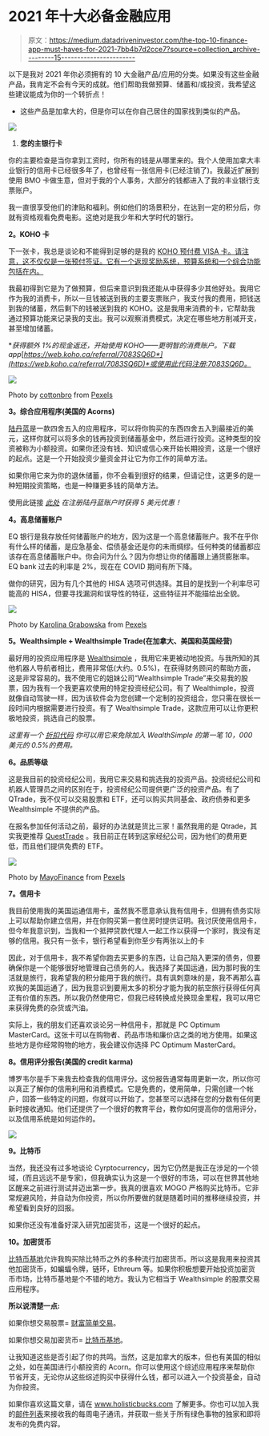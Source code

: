 # 2021 年十大必备金融应用

> 原文：<https://medium.datadriveninvestor.com/the-top-10-finance-app-must-haves-for-2021-7bb4b7d2cce7?source=collection_archive---------15----------------------->

以下是我对 2021 年你必须拥有的 10 大金融产品/应用的分类。如果没有这些金融产品，我肯定不会有今天的成就。他们帮助我做预算、储蓄和/或投资，我希望这些建议能成为你的一个转折点！

*   这些产品是加拿大的，但是你可以在你自己居住的国家找到类似的产品。

![](img/164420541ca4e98536d96ea7b2e190ec.png)

1.  **您的主银行卡**

你的主要检查是当你拿到工资时，你所有的钱是从哪里来的。我个人使用加拿大丰业银行的信用卡已经很多年了，也曾经有一张信用卡(已经注销了)。我最近扩展到使用 BMO 卡做生意，但对于我的个人事务，大部分的钱都进入了我的丰业银行支票账户。

我一直很享受他们的津贴和福利。例如他们的场景积分，在达到一定的积分后，你就有资格观看免费电影。这绝对是我少年和大学时代的银行。

**2。KOHO 卡**

下一张卡，我总是谈论和不能得到足够的是我的 [KOHO 预付费 VISA 卡。请注意，这不仅仅是一张预付签证。它有一个返现奖励系统，预算系统和一个综合功能包括在内。](https://www.koho.ca/)

我最初得到它是为了做预算，但后来意识到我还能从中获得多少其他好处。我用它作为我的消费卡，所以一旦钱被送到我的主要支票账户，我支付我的费用，把钱送到我的储蓄，然后剩下的钱被送到我的 KOHO。这是我用来消费的卡，它帮助我通过预算功能来记录我的支出。我可以观察消费模式，决定在哪些地方削减开支，甚至增加储蓄。

**获得额外 1%的现金返还，开始使用 KOHO——更明智的消费账户。下载 app*[*https://web.koho.ca/referral/7083SQ6D*](https://web.koho.ca/referral/7083SQ6D)*或使用此代码注册:7083SQ6D。*

![](img/c2d4d8e8d057d74c4bdff3d17fa42d9d.png)

Photo by [cottonbro](https://www.pexels.com/@cottonbro?utm_content=attributionCopyText&utm_medium=referral&utm_source=pexels) from [Pexels](https://www.pexels.com/photo/person-shopping-online-3944405/?utm_content=attributionCopyText&utm_medium=referral&utm_source=pexels)

**3。综合应用程序(美国的 Acorns)**

[陆丹蓝](https://moka.ai/en/)是一款四舍五入的应用程序，可以将你购买的东西四舍五入到最接近的美元，这样你就可以将多余的钱再投资到储蓄基金中，然后进行投资。这种类型的投资被称为小额投资。如果你还没有钱、知识或信心来开始长期投资，这是一个很好的起点。这是一个开始投资少量资金并让它为你工作的简单方法。

如果你用它来为你的退休储蓄，你不会看到很好的结果，但请记住，这更多的是一种短期投资策略，也是一种赚更多钱的简单方法。

使用此链接 [*此处*](https://go.moka.ai/MRBGNP3sg8) *在注册陆丹蓝账户时获得 5 美元优惠！*

**4。高息储蓄账户**

EQ 银行是我存放任何储蓄账户的地方，因为这是一个高息储蓄账户。我不在乎你有什么样的储蓄，是应急基金、偿债基金还是你的未雨绸缪。任何种类的储蓄都应该存在高息储蓄账户中。你会问为什么？因为你想让你的储蓄跟上通货膨胀率。EQ bank 过去的利率是 2%，现在在 COVID 期间有所下降。

做你的研究，因为有几个其他的 HISA 选项可供选择。其目的是找到一个利率尽可能高的 HISA，但要寻找漏洞和误导性的特征，这些特征并不能描绘出全貌。

![](img/dcb8bb4925c43a918ded915f2792e077.png)

Photo by [Karolina Grabowska](https://www.pexels.com/@karolina-grabowska?utm_content=attributionCopyText&utm_medium=referral&utm_source=pexels) from [Pexels](https://www.pexels.com/photo/counting-dollar-bills-4968631/?utm_content=attributionCopyText&utm_medium=referral&utm_source=pexels)

**5。Wealthsimple + Wealthsimple Trade(在加拿大、美国和英国经营)**

最好用的投资应用程序是 [Wealthsimple](https://www.wealthsimple.com/en-ca/) ，我用它来更被动地投资。与我所知的其他机器人导航者相比，费用非常低(大约。0.5%)，在获得财务顾问的帮助方面，这是非常容易的。我不使用它的姐妹公司“Wealthsimple Trade”来交易我的股票，因为我有一个我更喜欢使用的特定投资经纪公司。有了 Wealthimple，投资就像自动驾驶一样，因为该软件会为您创建一个定制的投资组合，您只需在很长一段时间内根据需要进行投资。有了 Wealthsimple Trade，这款应用可以让你更积极地投资，挑选自己的股票。

*这里有一个* [*折扣代码*](https://my.wealthsimple.com/app/public/invite?jurisdiction=CA&referral_token=wpy6cc3RzWChV3JSj1dG&utm_campaign=referrer-user-gctr2c8so9m&utm_medium=client_referral&utm_source=general) *你可以用它来免除加入 WealthSimple 的第一笔 10，000 美元的 0.5%的费用。*

**6。品质等级**

这是我目前的投资经纪公司，我用它来交易和挑选我的投资产品。投资经纪公司和机器人管理员之间的区别在于，投资经纪公司提供更广泛的投资产品。有了 QTrade，我不仅可以交易股票和 ETF，还可以购买共同基金、政府债券和更多 Wealthsimple 不提供的产品。

在报名参加任何活动之前，最好的办法就是货比三家！虽然我用的是 Qtrade，其实我更推荐 [QuestTrade](https://www.questrade.com/home) 。我目前正在转到这家经纪公司，因为他们的费用更低，而且他们提供免费的 ETF。

![](img/db35570a8d27021fc18d910f9ec87909.png)

Photo by [MayoFinance](https://www.pexels.com/@mayofinance-5077277?utm_content=attributionCopyText&utm_medium=referral&utm_source=pexels) from [Pexels](https://www.pexels.com/photo/light-vacation-people-woman-5972442/?utm_content=attributionCopyText&utm_medium=referral&utm_source=pexels)

**7。信用卡**

我目前使用我的美国运通信用卡，虽然我不愿意承认我有信用卡，但拥有债务实际上可以帮助你建立信用，并在你购买第一套住房时提供证明。我讨厌使用信用卡，但今年我意识到，当我和一个抵押贷款代理人一起工作以获得一个家时，我没有足够的信用。我只有一张卡，银行希望看到你至少有两张以上的卡

因此，对于信用卡，我不希望你跑去买更多的东西，让自己陷入更深的债务，但要确保你是一个能够很好地管理自己债务的人。我选择了美国运通，因为那时我的生活就是旅行，我希望我的积分能用于我的旅行。具有讽刺意味的是，我不再那么喜欢我的美国运通了，因为我意识到要用太多的积分才能为我的航空旅行获得任何真正有价值的东西。所以我仍然使用它，但我已经转换成兑换现金里程，我可以用它来获得免费的杂货或汽油。

实际上，我的朋友们还喜欢谈论另一种信用卡，那就是 PC Optimum MasterCard。这张卡可以在购物者、药品市场和廉价店之类的地方使用。如果这些地方是你经常购物的地方，我会建议你选择 PC Optimum MasterCard。

**8。信用评分报告(美国的 credit karma)**

博罗韦尔是手下来我去检查我的信用评分。这份报告通常每周更新一次，所以你可以真正了解你的信用利用和消费模式。它是免费的，使用简单，只需创建一个帐户，回答一些特定的问题，你就可以开始了。您甚至可以选择在您的分数有任何更新时接收通知。他们还提供了一个很好的教育平台，教你如何提高你的信用评分，以及信用系统是如何运作的。

![](img/7efeb87065e542bbe4d85d41b8fb45f9.png)

**9。比特币**

当然，我还没有过多地谈论 Cyrptocurrency，因为它仍然是我正在涉足的一个领域，(而且远远不是专家)，但我确实认为这是一个很好的市场，可以在世界其他地区醒来之前进行测试并迈出第一步。我真的很喜欢 MOGO 严格购买比特币。它非常规避风险，并自动为你投资，所以你所要做的就是随着时间的推移继续投资，并希望看到良好的回报。

如果你还没有准备好深入研究加密货币，这是一个很好的起点。

**10。加密货币**

[比特币基地](https://www.coinbase.com/dashboard)允许我购买除比特币之外的多种流行加密货币。所以这是我用来投资其他加密货币，如蝙蝠令牌，链环，Ethreum 等。如果你积极想要开始投资加密货币市场，比特币基地是个不错的地方。我认为它相当于 Wealthsimple 的股票交易应用程序。

**所以说清楚一点:**

如果你想交易股票= [财富简单交易](https://www.wealthsimple.com/en-ca/)。

如果你想交易加密货币= [比特币基地](https://www.coinbase.com/dashboard)。

让我知道这些是否引起了你的共鸣。当然，这是加拿大的版本，但也有美国的相似之处，如在美国进行小额投资的 Acorn。你可以使用这个综述应用程序来帮助你节省开支，无论你从这些综述购买中获得什么钱，都可以进入一个投资基金，自动为你投资。

如果你喜欢这篇文章，请在 www.holisticbucks.com 了解更多。你也可以加入我的[邮件列表](https://view.flodesk.com/pages/5f90a6f2bdb7252fa740b358)来接收我的每周电子通讯，并获取一些关于所有绿色事物的独家和即将发布的免费内容。